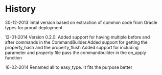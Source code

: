 History
========

30-12-2013  Inital version based on extraction of common code
            from Oracle types for prorail deployment

12-01-2014	Version 0.2.0. Added support for having multiple before and after commands in
						the CommandBuilder.Added support for getting the property_hash and the property_flush
						Added support for including parameter and property file
						pass the commandbuilder in the on_apply function

16-02-2014	Renamed all to easy_type. It fits the purpose better